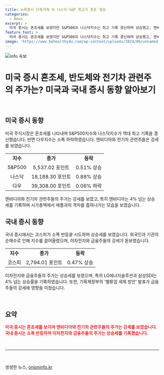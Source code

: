 ```yaml
---
title: 뉴욕증시 단축거래 속 나스닥·S&P 최고가 혼조 형성
categories:
  - News
excerpt: >
  미국 증시는 혼조세를 보였지만 S&P500과 나스닥지수는 최고 기록 경신하며 상승했고, 엔비디아와 전기차 관련주들의 강세도 이어졌습니다. 국내에서는 코스피가 소폭 상승하며 외국인과 기관의 순매수가 이뤄졌으며, 이차전지 및 금융주의 강세가 눈에 띄었습니다. 특히, 증시 저평가 업종으로 분류되는 금융주와 증권사 주가가 상승세를 보였는데, 기획재정부의 밸류업 세제 방안 공개가 호재로 작용했습니다. 미국 증시와 국내 증시의 현황을 살펴보며 주요 종목들의 동향을 요약했습니다.
feature_text: >
  미국 증시는 혼조세를 보였지만 S&P500과 나스닥지수는 최고 기록 경신하며 상승했고, 엔비디아와 전기차 관련주들의 강세도 이어졌습니다. 국내에서는 코스피가 소폭 상승하며 외국인과 기관의 순매수가 이뤄졌으며, 이차전지 및 금융주의 강세가 눈에 띄었습니다. 특히, 증시 저평가 업종으로 분류되는 금융주와 증권사 주가가 상승세를 보였는데, 기획재정부의 밸류업 세제 방안 공개가 호재로 작용했습니다. 미국 증시와 국내 증시의 현황을 살펴보며 주요 종목들의 동향을 요약했습니다.
image: 'https://www.behealthy4u.com/wp-content/uploads/2024/06/unnamed-file.png'
---
```


<p><img src="https://www.behealthy4u.com/wp-content/uploads/2024/06/unnamed-file.png" alt="info 속보" /></p>

<h1>미국 증시 혼조세, 반도체와 전기차 관련주의 주가는? 미국과 국내 증시 동향 알아보기</h1>

<p data-ke-size="size16">&nbsp;</p>

<h2 data-ke-size="size26">미국 증시 동향</h2>

<p data-ke-size="size16">미국 주식시장은 혼조세를 나타내며 S&P500지수와 나스닥지수가 역대 최고 기록을 경신했습니다. 반면 다우지수는 소폭 하락하였습니다. 엔비디아와 전기차 관련주들은 강세를 보였습니다.</p>

<table>
  <tbody>
    <tr>
      <td style="text-align: center; height: 17px;"><b>지수</b></td>
      <td style="text-align: center; height: 17px;"><b>종가</b></td>
      <td style="text-align: center; height: 17px;"><b>등락</b></td>
    </tr>
    <tr>
      <td style="text-align: center; height: 17px;">S&P500</td>
      <td style="text-align: center; height: 17px;">5,537.02 포인트</td>
      <td style="text-align: center; height: 17px;">0.51% 상승</td>
    </tr>
    <tr>
      <td style="text-align: center; height: 17px;">나스닥</td>
      <td style="text-align: center; height: 17px;">18,188.30 포인트</td>
      <td style="text-align: center; height: 17px;">0.88% 상승</td>
    </tr>
    <tr>
      <td style="text-align: center; height: 17px;">다우</td>
      <td style="text-align: center; height: 17px;">39,308.00 포인트</td>
      <td style="text-align: center; height: 17px;">0.06% 하락</td>
    </tr>
  </tbody>
</table>

<p data-ke-size="size16">엔비디아와 전기차 관련주들의 주가는 강세를 보였고, 특히 엔비디아는 4% 넘는 상승세를 기록하며 시가총액에서 애플과의 격차를 좁혀나가는 모습을 보였습니다.</p>

<h2 data-ke-size="size26">국내 증시 동향</h2>

<p data-ke-size="size16">국내 증시에서는 코스피가 소폭 반등을 시도하며 상승세를 보였습니다. 외국인과 기관의 순매수로 인해 지수를 끌어올렸으며, 이차전지와 금융주들의 강세가 돋보였습니다.</p>

<table>
  <tbody>
    <tr>
      <td style="text-align: center; height: 17px;"><b>지수</b></td>
      <td style="text-align: center; height: 17px;"><b>종가</b></td>
      <td style="text-align: center; height: 17px;"><b>등락</b></td>
    </tr>
    <tr>
      <td style="text-align: center; height: 17px;">코스피</td>
      <td style="text-align: center; height: 17px;">2,794.01 포인트</td>
      <td style="text-align: center; height: 17px;">0.47% 상승</td>
    </tr>
  </tbody>
</table>

<p data-ke-size="size16">이차전지와 금융주들의 주가는 상승세를 보였으며, 특히 LG에너지솔루션과 삼성SDI는 4% 넘는 상승률을 기록하였습니다. 또한, 기획재정부의 '밸류업 세제 방안' 발표가 금융주들의 강세에 영향을 미쳤습니다.</p>

<p data-ke-size="size16">&nbsp;</p>

<h2 data-ke-size="size26">요약</h2>

<p data-ke-size="size16"><b><span style="color: #ee2323;">미국 증시는 혼조세를 보이며 엔비디아와 전기차 관련주들의 주가는 강세를 보였습니다. 국내 증시는 소폭 반등하며 이차전지와 금융주들의 주가는 상승세를 기록했습니다.</span></b></p>

<p data-ke-size="size16">&nbsp;</p>

<hr>

<p data-ke-size="size16">&nbsp;</p>
생생한 뉴스, <a href="https://onioninfo.kr" rel="dofollow">onioninfo.kr</a>


